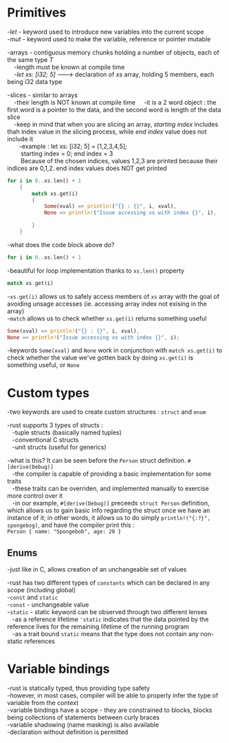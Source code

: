# Primitives

-*let* - keyword used to introduce new variables into the current scope  
-*mut* - keyword used to make the variable, reference or pointer mutable  
  
-arrays - contiguous memory chunks holding a number of objects, each of the same type *T*  
    &nbsp;&nbsp;&nbsp;&nbsp;-length must be known at compile time  
    &nbsp;&nbsp;&nbsp;&nbsp;-*let xs: [i32; 5]* ---> declaration of *xs* array, holding 5 members, each being i32 data type  
  
-slices - similar to arrays  
    &nbsp;&nbsp;&nbsp;&nbsp;-their length is NOT known at compile time
    &nbsp;&nbsp;&nbsp;&nbsp;-it is a 2 word object : the first word is a pointer to the data, and the second word is length of the data slice  
    &nbsp;&nbsp;&nbsp;&nbsp;-keep in mind that when you are slicing an array, *starting index* includes thah index value in the slicing process, while *end index* value does not include it  
    &nbsp;&nbsp;&nbsp;&nbsp;&nbsp;&nbsp;&nbsp;-example : let xs: [i32; 5] = [1,2,3,4,5];  
    &nbsp;&nbsp;&nbsp;&nbsp;&nbsp;&nbsp;&nbsp;&nbsp;starting index = 0; end index = 3  
    &nbsp;&nbsp;&nbsp;&nbsp;&nbsp;&nbsp;&nbsp;&nbsp;Because of the chosen indices, values 1,2,3 are printed because their indices are 0,1,2. end index values does NOT get printed  


```Rust
for i in 0..xs.len() + 1
    {
        match xs.get(i)
        {
            Some(xval) => println!("{} : {}", i, xval),
            None => println!("Issue accessing xs with index {}", i),

        }
    }
```  
-what does the code block above do?  
  
```Rust
for i in 0..xs.len() + 1
```  
-beautiful for loop implementation thanks to `xs.len()` property  
  
```Rust
match xs.get(i)
```  
-`xs.get(i)` allows us to safely access members of `xs` array with the goal of avoiding unsage accesses (ie. accessing array index not exising in the array)  
-`match` allows us to check whether `xs.get(i)` returns something useful  
  
```Rust
Some(xval) => println!("{} : {}", i, xval),
None => println!("Issue accessing xs with index {}", i);
```  
-keywords `Some(xval)` and `None` work in conjunction with `match xs.get(i)` to check whether the value we've gotten back by doing `xs.get(i)` is something useful, or `None`  

# Custom types
-two keywords are used to create custom structures : `struct` and `enum`  
  
-rust supports 3 types of structs :   
&nbsp;&nbsp;&nbsp;-tuple structs (basically named tuples)  
&nbsp;&nbsp;&nbsp;-conventional C structs  
&nbsp;&nbsp;&nbsp;-unit structs (useful for generics)  
 
-what is this? It can be seen before the `Person` struct definition. `#[derive(Debug)]`  
&nbsp;&nbsp;&nbsp;-the compiler is capable of providing a basic implementation for some traits  
&nbsp;&nbsp;&nbsp;-these traits can be overriden, and implemented manually to exercise more control over it  
&nbsp;&nbsp;&nbsp;-in our example, `#[derive(Debug)]` preceeds `struct Person` definition, which allows us to gain basic info regarding the struct once we have an instance of it; in other words, it allows us to do simply `println!("{:?}", spongebog)`, and have the compiler print this :  
`Person { name: "Spongebob", age: 20 }`  
  
## Enums  
-just like in C, allows creation of an unchangeable set of values  

-rust has two different types of `constants` which can be declared in any scope (including global)  
-`const` and `static`  
-`const` - unchangeable value  
-`static` - static keyword can be observed through two different lenses  
&nbsp;&nbsp;&nbsp;-as a reference lifetime `'static` indicates that the data pointed by the reference lives for the remaining lifetime of the running program  
&nbsp;&nbsp;&nbsp;-as a trait bound `static` means that the type does not contain any non-static references  

# Variable bindings  
-rust is statically typed, thus providing type safety  
-however, in most cases, compiler will be able to properly infer the type of variable from the context  
-variable bindings have a scope - they are constrained to blocks, blocks being collections of statements between curly braces  
-variable shadowing (name masking) is also available  
-declaration without definition is permitted  